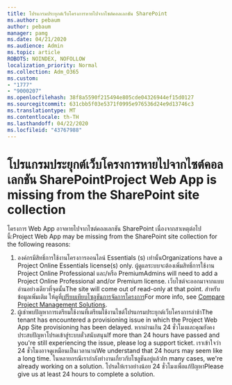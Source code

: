 ```yaml
---
title: โปรแกรมประยุกต์เว็บโครงการหายไปจากไซต์คอลเลกชัน SharePoint
ms.author: pebaum
author: pebaum
manager: pamg
ms.date: 04/21/2020
ms.audience: Admin
ms.topic: article
ROBOTS: NOINDEX, NOFOLLOW
localization_priority: Normal
ms.collection: Adm_O365
ms.custom:
- "1777"
- "9000207"
ms.openlocfilehash: 38f8a5590f215494e805cde04326944ef15d0127
ms.sourcegitcommit: 631cbb5f03e5371f0995e976536d24e9d13746c3
ms.translationtype: MT
ms.contentlocale: th-TH
ms.lasthandoff: 04/22/2020
ms.locfileid: "43767988"
---
```

# <a name="project-web-app-is-missing-from-the-sharepoint-site-collection"></a><span data-ttu-id="3d5e9-102">โปรแกรมประยุกต์เว็บโครงการหายไปจากไซต์คอลเลกชัน SharePoint</span><span class="sxs-lookup"><span data-stu-id="3d5e9-102">Project Web App is missing from the SharePoint site collection</span></span>

<span data-ttu-id="3d5e9-103">โครงการ Web App อาจหายไปจากไซต์คอลเลกชัน SharePoint เนื่องจากสาเหตุต่อไปนี้:</span><span class="sxs-lookup"><span data-stu-id="3d5e9-103">Project Web App may be missing from the SharePoint site collection for the following reasons:</span></span>

1. <span data-ttu-id="3d5e9-104">องค์กรมีสิทธิ์การใช้งานโครงการออนไลน์ Essentials (s) เท่านั้น</span><span class="sxs-lookup"><span data-stu-id="3d5e9-104">Organizations have a Project Online Essentials license(s) only.</span></span> <span data-ttu-id="3d5e9-105">ผู้ดูแลระบบจะต้องเพิ่มสิทธิ์การใช้งาน Project Online Professional และ/หรือ Premium</span><span class="sxs-lookup"><span data-stu-id="3d5e9-105">Admins will need to add a Project Online Professional and/or Premium license.</span></span> <span data-ttu-id="3d5e9-106">เว็บไซต์จะออกมาจากแบบอ่านอย่างเดียวที่จุดนั้น</span><span class="sxs-lookup"><span data-stu-id="3d5e9-106">The site will come out of read-only at that point.</span></span> <span data-ttu-id="3d5e9-107">สําหรับข้อมูลเพิ่มเติม ให้ดูที่[เปรียบเทียบโซลูชันการจัดการโครงการ](https://products.office.com/project/compare-microsoft-project-management-software?tab=1)</span><span class="sxs-lookup"><span data-stu-id="3d5e9-107">For more info, see [Compare Project Management Solutions](https://products.office.com/project/compare-microsoft-project-management-software?tab=1).</span></span>
2. <span data-ttu-id="3d5e9-108">ผู้เช่าพบปัญหาการเตรียมใช้งานที่เตรียมใช้งานไซต์โปรแกรมประยุกต์เว็บโครงการล่าช้า</span><span class="sxs-lookup"><span data-stu-id="3d5e9-108">The tenant has encountered a provisioning issue in which the Project Web App Site provisioning has been delayed.</span></span> <span data-ttu-id="3d5e9-109">หากผ่านเกิน 24 ชั่วโมงและคุณยังคงประสบปัญหาโปรดเข้าสู่ระบบตั๋วสนับสนุน</span><span class="sxs-lookup"><span data-stu-id="3d5e9-109">If more than 24 hours have passed and you're still experiencing the issue, please log a support ticket.</span></span> <span data-ttu-id="3d5e9-110">เราเข้าใจว่า 24 ชั่วโมงอาจดูเหมือนเป็นเวลานาน</span><span class="sxs-lookup"><span data-stu-id="3d5e9-110">We understand that 24 hours may seem like a long time.</span></span> <span data-ttu-id="3d5e9-111">ในหลายกรณีเรากําลังทํางานเกี่ยวกับโซลูชันอยู่แล้ว</span><span class="sxs-lookup"><span data-stu-id="3d5e9-111">In many cases, we're already working on a solution.</span></span> <span data-ttu-id="3d5e9-112">โปรดให้เราอย่างน้อย 24 ชั่วโมงเพื่อแก้ปัญหา</span><span class="sxs-lookup"><span data-stu-id="3d5e9-112">Please give us at least 24 hours to complete a solution.</span></span>
